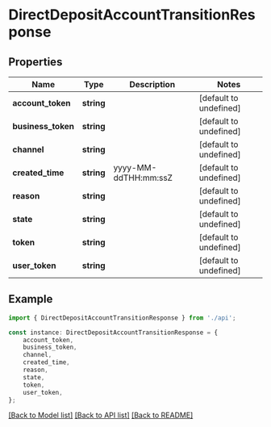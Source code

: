 # DirectDepositAccountTransitionResponse


## Properties

Name | Type | Description | Notes
------------ | ------------- | ------------- | -------------
**account_token** | **string** |  | [default to undefined]
**business_token** | **string** |  | [default to undefined]
**channel** | **string** |  | [default to undefined]
**created_time** | **string** | yyyy-MM-ddTHH:mm:ssZ | [default to undefined]
**reason** | **string** |  | [default to undefined]
**state** | **string** |  | [default to undefined]
**token** | **string** |  | [default to undefined]
**user_token** | **string** |  | [default to undefined]

## Example

```typescript
import { DirectDepositAccountTransitionResponse } from './api';

const instance: DirectDepositAccountTransitionResponse = {
    account_token,
    business_token,
    channel,
    created_time,
    reason,
    state,
    token,
    user_token,
};
```

[[Back to Model list]](../README.md#documentation-for-models) [[Back to API list]](../README.md#documentation-for-api-endpoints) [[Back to README]](../README.md)
